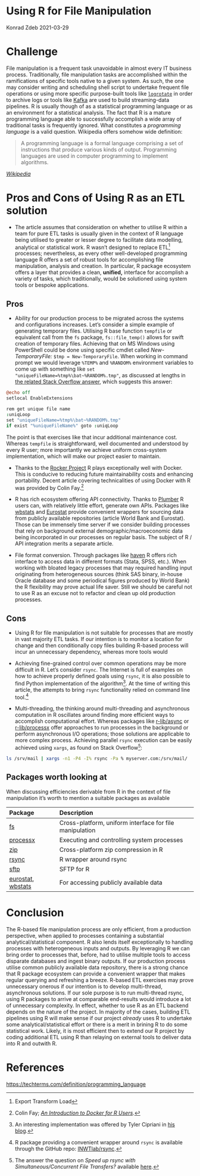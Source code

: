 # Using R for File Manipulation
Konrad Zdeb
2021-03-29

# Challenge

File manipulation is a frequent task unavoidable in almost every IT
business process. Traditionally, file manipulation tasks are
accomplished within the ramifications of specific tools native to a
given system. As such, the one may consider writing and scheduling shell
script to undertake frequent file operations or using more specific
purpose-built tools like
[`logrotate`](https://linux.die.net/man/8/logrotate) in order to archive
logs or tools like
[Kafka](https://kafka.apache.org/20/documentation.html) are used to
build streaming-data pipelines. R is usually though of as a statistical
programming language or as an environment for a statistical analysis.
The fact that R is a mature programming language able to successfully
accomplish a wide array of traditional tasks is frequently ignored. What
constitutes a *programming language* is a valid question. Wikipedia
offers somehow wide definition:

> A programming language is a formal language comprising a set of
> instructions that produce various kinds of output. Programming
> languages are used in computer programming to implement algorithms.

[*Wikipedia*](https://en.wikipedia.org/wiki/Programming_language)

# Pros and Cons of Using R as an ETL solution

- The article assumes that consideration on whether to utilise R within
  a team for pure ETL tasks is usually given in the context of R
  language being utilised to greater or lesser degree to facilitate data
  modelling, analytical or statistical work. R wasn’t designed to
  replace ETL[^1] processes; nevertheless, as every other well-developed
  programming language R offers a set of robust tools for accomplishing
  file manipulation, analysis and creation. In particular, R package
  ecosystem offers a layer that provides a clean, **unified,** interface
  for accomplish a variety of tasks, which traditionally, would be
  solutioned using system tools or bespoke applications.

## Pros

- Ability for our production process to be migrated across the systems
  and configurations increases. Let’s consider a simple example of
  generating temporary files. Utilising R base function `tempfile` or
  equivalent call from the `fs` package, `fs::file_temp()` allows for
  swift creation of temporary files. Achieving that on MS Windows using
  PowerShell could be done using specific cmdlet called
  *New-TemporaryFile:* `$tmp = New-TemporaryFile`. When working in
  command prompt we would leverage `%TEMP%` and `%RANDOM%` environment
  variables to come up with something like
  `set "uniqueFileName=%tmp%\bat~%RANDOM%.tmp"`, as discussed at lengths
  in [the related Stack Overflow
  answer](https://stackoverflow.com/a/32109191/1655567), which suggests
  this answer:

``` coffee
@echo off
setlocal EnableExtensions

rem get unique file name 
:uniqLoop
set "uniqueFileName=%tmp%\bat~%RANDOM%.tmp"
if exist "%uniqueFileName%" goto :uniqLoop
```

The point is that exercises like that incur additional maintenance cost.
Whereas `tempfile` is straightforward, well documented and understood by
every R user; more importantly we achieve uniform cross-system
implementation, which will make our project easier to maintain.

- Thanks to the [Rocker Project](https://www.rocker-project.org) R plays
  exceptionally well with Docker. This is conducive to reducing future
  maintainability costs and enhancing portability. Decent article
  covering technicalities of using Docker with R was provided by Colin
  Fay.[^2]

- R has rich ecosystem offering API connectivity. Thanks to
  [Plumber](https://www.rplumber.io) R users can, with relatively little
  effort, generate own APIs. Packages like
  [wbstats](https://github.com/gshs-ornl/wbstats) and
  [Eurostat](https://github.com/rOpenGov/eurostat) provide convenient
  wrappers for sourcing data from publicly available repositories
  (article World Bank and Eurostat). Those can be immensely time server
  if we consider building processes that rely on background external
  demographic/macroeconomic data being incorporated in our processes on
  regular basis. The subject of R / API integration merits a separate
  article.

- File format conversion. Through packages like
  [haven](https://haven.tidyverse.org/) R offers rich interface to
  access data in different formats (Stata, SPSS, etc.). When working
  with bloated legacy processes that may required handling input
  originating from heterogeneous sources (think SAS binary, in-house
  Oracle database and some periodical figures produced by World Bank)
  the R flexibility may prove actual life saver. Still we should be
  careful not to use R as an excuse not to refactor and clean up old
  production processes.

## Cons

- Using R for file manipulation is not suitable for processes that are
  mostly in vast majority ETL tasks. If our intention is to monitor a
  location for change and then conditionally copy files building R-based
  process will incur an unnecessary dependency, whereas more tools would

- Achieving fine-grained control over common operations may be more
  difficult in R. Let’s consider `rsync`. The Internet is full of
  examples on how to achieve properly defined goals using `rsync`, it is
  also possible to find Python implementation of the algorithm[^3]. At
  the time of writing this article, the attempts to bring `rsync`
  functionality relied on command line tool.[^4]

- Multi-threading, the thinking around multi-threading and asynchronous
  computation in R oscillates around finding more efficient ways to
  accomplish computational effort. Whereas packages like
  [r-lib/async](https://github.com/gaborcsardi/async) or
  [r-lib/processx](https://github.com/r-lib/processx) offer approaches
  to run processes in the background or perform asynchronous I/O
  operations; those solutions are applicable to more complex process.
  Achieving parallel `rsync` execution can be easily achieved using
  `xargs`, as found on Stack Overflow[^5]:

``` bash
ls /srv/mail | xargs -n1 -P4 -I% rsync -Pa % myserver.com:/srv/mail/
```

## Packages worth looking at

When discussing efficiencies derivable from R in the context of file
manipulation it’s worth to mention a suitable packages as available

| Package | Description |
|:---|:---|
| [fs](https://github.com/r-lib/fs) | Cross-platform, uniform interface for file manipulation |
| [processx](https://github.com/r-lib/processx) | Executing and controlling system processes |
| [zip](https://github.com/r-lib/zip) | Cross-platform zip compression in R |
| [rsync](https://github.com/INWTlab/rsync) | R wrapper around rsync |
| [sftp](https://github.com/stenevang/sftp/) | SFTP for R |
| [eurostat](https://ropengov.github.io/eurostat/), [wbstats](https://github.com/gshs-ornl/wbstats) | For accessing publicly available data |

# Conclusion

The R-based file manipulation process are only efficient, from a
production perspective, when applied to processes containing a
substantial analytical/statistical component. R also lends itself
exceptionally to handling processes with heterogeneous inputs and
outputs. By leveraging R we can bring order to processes that, before,
had to utilise multiple tools to access disparate databases and ingest
binary outputs. If our production process utilise common publicly
available data repository, there is a strong chance that R package
ecosystem can provide a convenient wrapper that makes regular querying
and refreshing a breeze. R-based ETL exercises may prove unnecessary
onerous if our intention is to develop multi-thread, asynchronous
solutions. If our sole purpose is to run multi-thread rsync, using R
packages to arrive at comparable end-results would introduce a lot of
unnecessary complexity. In effect, whether to use R as an ETL backend
depends on the nature of the project. In majority of the cases, building
ETL pipelines using R will make sense if our project *already* uses R to
undertake some analytical/statistical effort or there is a merit in
brining R to do some statistical work. Likely, it is most efficient then
to extend our R project by coding additional ETL using R than relaying
on external tools to deliver data into R and outwith R.

# References

https://techterms.com/definition/programming_language

[^1]: Export Transform Load

[^2]: Colin Fay; [*An Introduction to Docker for R
    Users*](https://colinfay.me/docker-r-reproducibility/).

[^3]: An interesting implementation was offered by Tyler Cipriani in
    [his
    blog](https://tylercipriani.com/blog/2017/07/09/the-rsync-algorithm-in-python/).

[^4]: R package providing a convenient wrapper around `rsync` is
    available through the GitHub repo:
    [INWTlab/rsync](https://github.com/INWTlab/rsync).

[^5]: The answer the question on *Speed up rsync with
    Simultaneous/Concurrent File Transfers?* available
    [here](https://stackoverflow.com/a/25532027/1655567).
